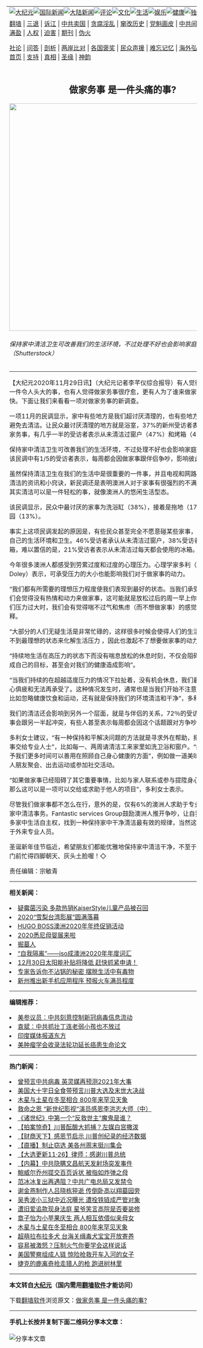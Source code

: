 <a name="1" id="1" target="_blank"></a><span id="1"></span>
<table align=center border="0"><tr><td colspan="2" VALIGN=TOP><a href="https://github.com/fxljth3580/djy/blob/master/gb/nsc413.md#1"><img src="https://raw.githubusercontent.com/fxljth3580/www/master/t/djy/1.jpg" title="大纪元"></a><a href="https://github.com/fxljth3580/djy/blob/master/gb/n24hr.md#1"><img src="https://raw.githubusercontent.com/fxljth3580/www/master/t/djy/3.jpg" title="国际新闻"></a><a href="https://github.com/fxljth3580/djy/blob/master/gb/nsc413.md#1"><img src="https://raw.githubusercontent.com/fxljth3580/www/master/t/djy/4.jpg" title="大陆新闻"></a><a href="https://github.com/fxljth3580/djy/blob/master/gb/news392.md#1"><img src="https://raw.githubusercontent.com/fxljth3580/www/master/t/djy/5.jpg" title="评论"></a><a href="https://github.com/fxljth3580/djy/blob/master/gb/news2007.md#1"><img src="https://raw.githubusercontent.com/fxljth3580/www/master/t/djy/6.jpg" title="文化"></a><a href="https://github.com/fxljth3580/djy/blob/master/gb/news2008.md#1"><img src="https://raw.githubusercontent.com/fxljth3580/www/master/t/djy/7.jpg" title="生活"></a><a href="https://github.com/fxljth3580/djy/blob/master/gb/ncyule.md#1"><img src="https://raw.githubusercontent.com/fxljth3580/www/master/t/djy/8.jpg" title="娱乐"></a><a href="https://github.com/fxljth3580/djy/blob/master/gb/nsc1002.md#1"><img src="https://raw.githubusercontent.com/fxljth3580/www/master/t/djy/9.jpg" title="健康"><a href="https://github.com/fxljth3580/djy/blob/master/gb/nf6092.md#1"><img src="https://raw.githubusercontent.com/fxljth3580/www/master/t/djy/10a.jpg" title="独家"></a><a href="https://github.com/fxljth3580/djy/blob/master/gb/nf4514.md#1"><img src="https://raw.githubusercontent.com/fxljth3580/www/master/t/djy/12a.jpg" title="头条"></a></td></tr>
<tr><td colspan="2" VALIGN=TOP><a target="_blank" href="https://github.com/fxljth3580/www/blob/master/README.md?zsrh#1">翻墙</a> | <a target="_blank" href="https://github.com/fxljth3580/djy/blob/master/gb/nf5657.md#1">三退</a> | <a target="_blank" href="https://github.com/fxljth3580/djy/blob/master/gb/nf6124.md#1">诉江</a> | <a target="_blank" href="https://github.com/fxljth3580/djy/blob/master/gb/nf1176117.md#1">中共卖国</a> | <a target="_blank" href="https://github.com/fxljth3580/djy/blob/master/gb/nf5773.md#1">贪腐淫乱</a> | <a target="_blank" href="https://github.com/fxljth3580/djy/blob/master/gb/nf1176115.md#1">窜改历史</a> | <a target="_blank" href="https://github.com/fxljth3580/djy/blob/master/gb/nf1176107.md#1">党魁画皮</a> | <a target="_blank" href="https://github.com/fxljth3580/djy/blob/master/gb/nf1320400.md#1">中共间谍</a> | <a target="_blank" href="https://github.com/fxljth3580/djy/blob/master/gb/nf1176114.md#1">破坏传统</a> | <a target="_blank" href="https://github.com/fxljth3580/ntdtv/blob/master/gb/prog447_1.md#1">恶贯满盈</a> | <a target="_blank" href="https://github.com/fxljth3580/djy/blob/master/gb/ncid278.md#1">人权</a> | <a target="_blank" href="https://github.com/fxljth3580/djy/blob/master/gb/nf1176111.md#1">迫害</a> | <a target="_blank" href="https://gitlab.com/szzdlab/mh-qikan/blob/master/README.md#1">期刊</a> | <a target="_blank" href="https://github.com/fxljth3580/djy/blob/master/gb/nf5562.md#1">伪火</a></p><p><a target="_blank" href="https://github.com/fxljth3580/djy/blob/master/gb/9p.md#1">社论</a> | <a target="_blank" href="https://github.com/fxljth3580/djy/blob/master/gb/nf4378.md#1">问答</a> | <a target="_blank" href="https://github.com/fxljth3580/djy/blob/master/gb/nf5792.md#1">剖析</a> | <a target="_blank" href="https://github.com/fxljth3580/djy/blob/master/gb/nf5735.md#1">两岸比对</a> | <a target="_blank" href="https://github.com/fxljth3580/djy/blob/master/gb/nf6119.md#1">各国褒奖</a> | <a target="_blank" href="https://github.com/fxljth3580/djy/blob/master/gb/nf6120.md#1">民众声援</a> | <a target="_blank" href="https://github.com/fxljth3580/djy/blob/master/gb/nf1188594.md#1">难忘记忆</a> | <a target="_blank" href="https://github.com/fxljth3580/djy/blob/master/gb/nf3180.md#1">海外弘传</a> | <a target="_blank" href="https://github.com/fxljth3580/djy/blob/master/gb/nf5410.md#1">万人上访</a> | <a target="_blank" href="https://github.com/fxljth3580/www/blob/master/README.md?zsrh#1">平台首页</a> | <a target="_blank" href="https://github.com/fxljth3580/djy/blob/master/gb/nf4386.md#1">支持</a> | <a target="_blank" href="https://github.com/fxljth3580/djy/blob/master/gb/nf4389.md#1">真相</a> | <a target="_blank" href="https://github.com/fxljth3580/djy/blob/master/gb/nf5790.md#1">圣缘</a> | <a target="_blank" href="https://github.com/fxljth3580/djy/blob/master/gb/nf4786.md#1">神韵</a></td></tr>
<tr><td VALIGN=TOP width="626"><h2 align=center>做家务事 是一件头痛的事?</h2>
<img width="600" src="https://i.epochtimes.com/assets/uploads/2020/11/shutterstock_561878260-600x400.jpg" />
<h6>保持家中清洁卫生可改善我们的生活环境，不过处理不好也会影响家庭的和谐生活。（Shutterstock）
</h6>
<hr>
<p>【大纪元2020年11月29日讯】（大纪元记者李芊仪综合报导）有人觉得做<ahref="https://github.com/fxljth3580/djy/blob/master/gb/tag/%E5%AE%B6%E5%8A%A1%E4%BA%8B.md#1">家务事</a>是一件令人头大的事，也有人觉得做家务事很疗愈，更有人为了谁来做家务事闹得不愉快。下面让我们来看看一项对做家务事的新调查。</p>
<p>一项11月的民调显示，家中有些地方是我们超讨厌清理的，也有些地方我们就是完全避免去<ahref="https://github.com/fxljth3580/djy/blob/master/gb/tag/%E6%B8%85%E6%B4%81.md#1">清洁</a>。让民众最讨厌清理的地方就是浴室，37%的新州<ahref="https://github.com/fxljth3580/djy/blob/master/gb/tag/%E5%8F%97%E8%AE%BF%E8%80%85.md#1">受访者</a>表示不喜欢这件<ahref="https://github.com/fxljth3580/djy/blob/master/gb/tag/%E5%AE%B6%E5%8A%A1%E4%BA%8B.md#1">家务事</a>，有几乎一半的受访者表示从未<ahref="https://github.com/fxljth3580/djy/blob/master/gb/tag/%E6%B8%85%E6%B4%81.md#1">清洁</a>过窗户（47%）和烤箱（43%）。</p>
<p>保持家中清洁卫生可改善我们的生活环境，不过处理不好也会影响家庭的和谐生活。该民调中有1/5的<ahref="https://github.com/fxljth3580/djy/blob/master/gb/tag/%E5%8F%97%E8%AE%BF%E8%80%85.md#1">受访者</a>表示，每周都会因做家事跟伴侣争吵，影响彼此的感情。</p>
<p>虽然保持清洁卫生在我们的生活中是很重要的一件事，并且电视和网路媒体也有大量清洁的资讯和小窍诀，新民调还是表明<ahref="https://github.com/fxljth3580/djy/blob/master/gb/tag/%E6%BE%B3%E6%B4%B2%E4%BA%BA.md#1">澳洲人</a>对于家事有很强烈的不满（厌恶感），其实清洁可以是一件轻松的事，就像澳洲人的悠闲生活型态。</p>
<p>该民调显示，民众中最讨厌的家事为洗浴缸（38%），接着是拖地（17%）和整理花园（13%）。</p>
<p>事实上这项民调发起的原因是，有些民众甚至完全不愿意碰某些家事，这可能影响到自己的生活环境和卫生。46%受访者承认从未清洁过窗户，38%受访者从未擦拭烤箱，难以置信的是，21%受访者表示从未清洁过每天都会使用的冰箱。</p>
<p>今年很多<ahref="https://github.com/fxljth3580/djy/blob/master/gb/tag/%E6%BE%B3%E6%B4%B2%E4%BA%BA.md#1">澳洲人</a>都感受到劳累过度和过度的心理压力。心理学家多利（Jemma Doley）表示，可承受压力的大小也能影响我们对于做家事的动力。</p>
<p>“我们都有所需要的理想压力程度使我们表现到最好的状态。当我们承受较低压力，我们会觉得没有热情和动力来做家事，这可能就是放松过后的周一早上你的感觉。当我们压力过大时，我们会有觉得喘不过气和焦虑（而不想做家事）的感觉”，多利女士解释。</p>
<p>“大部分的人们无疑生活是非常忙碌的，这样很多时候会使得人们的生活不平衡，而达不到最理想的状态来化解生活压力 ，因此也激起不了想要做家事的动力”。</p>
<p>“持续地生活在高压力的状态下而没有喘息放松的休息时刻，不仅会阻碍我们有效地完成自己的目标，甚至会对我们的健康造成影响”。</p>
<p>“当我们持续的在超越适度压力的情况下拉扯着，没有机会休息，我们最终将会感到身心俱疲和无法再承受了。这种情况发生时，通常也是当我们开始不注意自己的健康，比如忽略健康饮食和运动，还有就是保持我们的环境清洁和干净”，多利女士说。</p>
<p>我们的清洁还会影响到另外一个层面，就是与伴侣的关系，72％的受访者表示因做家事会跟另一半起冲突，有些人甚至表示每周都会因这个话题跟对方争吵。</p>
<p>多利女士建议，“有一种保持和平解决问题的方法就是寻求外在帮助，把不愿意做的家事交给专业人士”，比如每一、两周请清洁工来家里如洗卫浴和窗户。“如此一来，给予我们更多时间可以善用在照顾自己身心健康的方面”，例如做一道美味的菜肴、与家人朋友聚会、出去运动或参加社交活动。</p>
<p>“如果做家事已经阻碍了其它重要事情，比如与家人联系或参与提陞身心健康的活动，那么这可以是一项可以交给或求助于他人的项目”，多利女士表示。</p>
<p>尽管我们做家事都不怎么在行，意外的是，仅有6%的澳洲人求助于专业人员来协助家中清洁事务。Fantastic services Group鼓励澳洲人推开争吵，让自我感到掌握更多家中生活自主权，找到一种保持家中干净清洁最有效的规律，当然这可能包括求助于外来专业人员。</p>
<p>圣诞新年佳节临近，希望朋友们都能优雅地保持家中清洁干净，不至于在亲朋好友上门前忙得四脚朝天、灰头土脸喔！◇</p>
<p>责任编辑：宗敏青</p>

<hr>


<strong>相关新闻：</strong>
<li><a href="https://github.com/fxljth3580/djy/blob/master/gb/20/11/28/n12580906.md#1">疑霉菌污染 多款热销KaiserStyle儿童产品被召回</a></li>
<li><a href="https://github.com/fxljth3580/djy/blob/master/gb/20/11/20/n12562878.md#1">2020“雪梨台湾影展”圆满落幕</a></li>
<li><a href="https://github.com/fxljth3580/djy/blob/master/gb/20/11/20/n12562789.md#1">HUGO BOSS澳洲2020年年终促销活动</a></li>
<li><a href="https://github.com/fxljth3580/djy/blob/master/gb/20/11/19/n12560667.md#1">2020悉尼母婴展来啦</a></li>
<li><a href="https://github.com/fxljth3580/djy/blob/master/gb/20/11/18/n12558459.md#1">掘墓人</a></li>
<li><a href="https://github.com/fxljth3580/djy/blob/master/gb/20/11/17/n12554884.md#1">“自我隔离”——iso成澳洲2020年年度词汇</a></li>
<li><a href="https://github.com/fxljth3580/djy/blob/master/gb/20/11/17/n12554801.md#1">12月30日太阳能补贴将降低 赶快抓紧申请！</a></li>
<li><a href="https://github.com/fxljth3580/djy/blob/master/gb/20/11/14/n12549186.md#1">专家告诉你不沾锅的秘密 摆脱生活中有毒物</a></li>
<li><a href="https://github.com/fxljth3580/djy/blob/master/gb/20/11/10/n12538053.md#1">新州推出新手机应用程序 预报火车满员程度</a></li>
<hr>


<strong>编辑推荐：</strong>
<li><a href="https://github.com/onzhi266/djy/blob/master/gb/20/2/22/n11887949.md#1">美参议员：中共刻意控制新冠病毒信息流动</a></li>
<li><a href="https://github.com/tsiac2612/djy/blob/master/gb/18/2/26/n10172889.md#1" target="_blank">袁斌：中共抓壮丁连老弱小孩也不放过</a></li><li><a href="https://github.com/fxljth3580/djy/blob/master/gb/18/10/27/n10812623.md?dfh#1" target="_blank">印度媒体报道东方</a></li><li><a href="https://github.com/tsiac2612/djy/blob/master/gb/16/6/16/n8005208.md#1" target="_blank">美肿瘤学会收录法轮功延长癌患生命论文</a></li>
<hr>

<strong>热门新闻：</strong>
<li><a href="https://github.com/oqtvub337/djy/blob/master/gb/20/11/22/n12567180.md#1">曾预言中共病毒 英灵媒再预测2021年大事</a></li>
<li><a href="https://github.com/oqtvub337/djy/blob/master/gb/20/11/16/n12553592.md#1">美国大十字日全食带预言川普大选及末世大决战</a></li>
<li><a href="https://github.com/oqtvub337/djy/blob/master/gb/20/11/26/n12576644.md#1">木星与土星在冬至相合 800年来罕见天象</a></li>
<li><a href="https://github.com/oqtvub337/djy/blob/master/gb/20/11/25/n12575381.md#1">救命之恩 “新世纪影视”演员感恩李洪志大师（中）</a></li>
<li><a href="https://github.com/oqtvub337/djy/blob/master/gb/20/11/20/n12563807.md#1">《诸世纪》中第一个“反救世主”魔鬼是谁？</a></li>
<li><a href="https://github.com/oqtvub337/djy/blob/master/gb/20/11/28/n12581019.md#1">【拍案惊奇】川普酝酿大抓捕？左媒白宫撒泼</a></li>
<li><a href="https://github.com/oqtvub337/djy/blob/master/gb/20/11/28/n12581710.md#1">【财商天下】感恩节启示 川普创纪录的经济数据</a></li>
<li><a href="https://github.com/oqtvub337/djy/blob/master/gb/20/11/26/n12577815.md#1">【直播】制止窃选 美各州周末挺川集会</a></li>
<li><a href="https://github.com/oqtvub337/djy/blob/master/gb/20/11/26/n12576905.md#1">【大选更新11·26】律师：感谢川普总统</a></li>
<li><a href="https://github.com/oqtvub337/djy/blob/master/gb/20/10/9/n12463902.md#1">【内幕】中共隐瞒文昌航天发射场突发事件</a></li>
<li><a href="https://github.com/oqtvub337/djy/blob/master/gb/20/11/26/n12576238.md#1">鲍威尔乔州提交百页诉状 被指如炸弹之母</a></li>
<li><a href="https://github.com/oqtvub337/djy/blob/master/gb/20/11/26/n12578100.md#1">范冰冰复出再遇阻？中共广电总局又发禁令</a></li>
<li><a href="https://github.com/oqtvub337/djy/blob/master/gb/20/11/26/n12577188.md#1">谢金燕制作人吕晓栋猝逝 传倒卧高以翔墓园旁</a></li>
<li><a href="https://github.com/oqtvub337/djy/blob/master/gb/20/11/27/n12580299.md#1">吴秀波小三狱中近况曝光 遭拴铁链成严管对象</a></li>
<li><a href="https://github.com/oqtvub337/djy/blob/master/gb/20/11/25/n12575491.md#1">遭旧爱追款现身法庭 星爷笑言高院是否要装修</a></li>
<li><a href="https://github.com/oqtvub337/djy/blob/master/gb/20/11/25/n12575280.md#1">章子怡为小苹果庆生 两人相互依偎似亲母女</a></li>
<li><a href="https://github.com/oqtvub337/djy/blob/master/gb/20/11/26/n12576644.md#1">木星与土星在冬至相合 800年来罕见天象</a></li>
<li><a href="https://github.com/oqtvub337/djy/blob/master/gb/20/11/26/n12576231.md#1">超萌拉布拉多犬 台海关缉毒犬宝宝开放寄养</a></li>
<li><a href="https://github.com/oqtvub337/djy/blob/master/gb/20/11/25/n12573264.md#1">容易被激怒？压制火气你要学会这样说话</a></li>
<li><a href="https://github.com/oqtvub337/djy/blob/master/gb/20/11/27/n12579069.md#1">美国警察组成人链 惊险抢救开车入河的女子</a></li>
<li><a href="https://github.com/oqtvub337/djy/blob/master/gb/20/11/27/n12578737.md#1">捷克的鹿离奇抢走猎人的枪 跑进树林里</a></li>
<hr>

<strong>本文转自<a href="https://www.epochtimes.com">大纪元</a>（国内需用<a href="https://github.com/fxljth3580/www/blob/master/README.md#8">翻墙软件</a>才能访问）</strong><p>下载<a href="https://github.com/fxljth3580/www/blob/master/README.md#8">翻墙软件</a>浏览原文：<a href="https://www.epochtimes.com/gb/20/11/29/n12582379.htm">做家务事 是一件头痛的事?</a></p><hr>

<strong>手机上长按并复制下面二维码分享本文章：</strong><br><br><img src="https://chart.apis.google.com/chart?cht=qr&chs=240x240&choe=UTF-8&chld=M|2&chl=https://github.com/fxljth3580/djy/blob/master/gb/20/11/29/n12582379.md%231" title="分享本文章"></td><td VALIGN=TOP><a href="https://github.com/fxljth3580/djy/blob/master/gb/16/1/21/n4622075.md?dfh#1" target="_blank"><img src="https://raw.githubusercontent.com/fxljth3580/djy/master/gb/300/wei-f1.jpg" title="中共的伪火骗局"  alt="中共的伪火骗局"></a><br><a href="https://github.com/fxljth3580/www/blob/master/README.md?dfh#9" target="_blank"><img src="https://raw.githubusercontent.com/fxljth3580/djy/master/gb/300/yong-h.jpg" title="永恒的见证"  alt="永恒的见证"></a><br><a href="https://github.com/fxljth3580/djy/blob/master/gb/13/9/29/n3974789.md?dfh#1" target="_blank"><img src="https://raw.githubusercontent.com/fxljth3580/djy/master/gb/300/shang-lnz.jpg" title="善良女子被中共投男牢"  alt="善良女子被中共投男牢"></a><br><a href="https://github.com/fxljth3580/djy/blob/master/gb/16/3/16/n4663449.md?dfh#1" target="_blank"><img src="https://raw.githubusercontent.com/fxljth3580/djy/master/gb/300/huo-z3.jpg" title="警卫目击活摘器官"  alt="警卫目击活摘器官"></a><br><a href="https://github.com/fxljth3580/djy/blob/master/gb/16/8/7/n8177641.md?dfh#1" target="_blank"><img src="https://raw.githubusercontent.com/fxljth3580/djy/master/gb/300/huo-z4.jpg" title="证人描述活摘恐怖"  alt="证人描述活摘恐怖"></a><br><a href="https://github.com/fxljth3580/djy/blob/master/gb/10/4/19/n2881569.md?dfh#1" target="_blank"><img src="https://raw.githubusercontent.com/fxljth3580/djy/master/gb/300/huo-z1.jpg" title="揭开活摘器官黑幕"  alt="揭开活摘器官黑幕"></a><br><a href="https://github.com/fxljth3580/djy/blob/master/gb/10/11/7/n3077476.md?dfh#1" target="_blank"><img src="https://raw.githubusercontent.com/fxljth3580/djy/master/gb/300/ma-ks.jpg" title="马克思的成魔之路"  alt="马克思的成魔之路"></a><br><a href="https://github.com/fxljth3580/djy/blob/master/gb/14/6/9/n4173977.md?dfh#1" target="_blank"><img src="https://raw.githubusercontent.com/fxljth3580/djy/master/gb/300/chang-zs.jpg" title="藏字石 蕴天机"  alt="藏字石 蕴天机"></a><br><a href="https://github.com/fxljth3580/djy/blob/master/gb/18/5/10/n10381511.md?dfh#1" target="_blank"><img src="https://raw.githubusercontent.com/fxljth3580/djy/master/gb/300/st1.jpg" title="关注3亿人三退"  alt="关注3亿人三退"></a><br><a href="https://github.com/fxljth3580/djy/blob/master/gb/18/3/21/n10237682.md?dfh#1" target="_blank"><img src="https://raw.githubusercontent.com/fxljth3580/djy/master/gb/300/jie-t.jpg" title="解体中共复兴中华"  alt="解体中共复兴中华"></a><br><a href="https://github.com/fxljth3580/djy/blob/master/gb/9/2/9/n2422991.md?dfh#1" target="_blank"><img src="https://raw.githubusercontent.com/fxljth3580/djy/master/gb/300/gao-zs.jpg" title="中共迫害良心律师"  alt="中共迫害良心律师"></a><br><a href="https://github.com/fxljth3580/djy/blob/master/gb/18/12/9/n10900044.md?dfh#1" target="_blank"><img src="https://raw.githubusercontent.com/fxljth3580/djy/master/gb/300/sj1.jpg" title="303万人举报江泽民"  alt="303万人举报江泽民"></a><br><a href="https://github.com/fxljth3580/djy/blob/master/gb/18/8/28/n10672014.md?dfh#1" target="_blank"><img src="https://raw.githubusercontent.com/fxljth3580/djy/master/gb/300/sj2.jpg" title="这些官员为何起诉江泽民"  alt="这些官员为何起诉江泽民"></a><br><a href="https://github.com/fxljth3580/djy/blob/master/gb/8/12/18/n2367165.md?dfh#1" target="_blank"><img src="https://raw.githubusercontent.com/fxljth3580/djy/master/gb/300/liangan.jpg" title="海峡两岸的强烈对比"  alt="海峡两岸的强烈对比"></a><br><a href="https://github.com/fxljth3580/djy/blob/master/gb/15/12/10/n4593139.md?dfh#1" target="_blank"><img src="https://raw.githubusercontent.com/fxljth3580/djy/master/gb/300/jia-ndzl.jpg" title="加拿大总理的贺信"  alt="加拿大总理的贺信"></a><br><a href="https://github.com/fxljth3580/djy/blob/master/gb/11/6/17/n3289382.md?dfh#1" target="_blank"><img src="https://raw.githubusercontent.com/fxljth3580/djy/master/gb/300/xiao-wd.jpg" title="探寻真相兼听则明"  alt="探寻真相兼听则明"></a><br><a href="https://github.com/fxljth3580/djy/blob/master/gb/18/10/27/n10812623.md?dfh#1" target="_blank"><img src="https://raw.githubusercontent.com/fxljth3580/djy/master/gb/300/yindu.jpg" title="印度媒体报道东方"  alt="印度媒体报道东方"></a><br><a href="https://github.com/fxljth3580/djy/blob/master/gb/18/6/9/n10469652.md?dfh#1" target="_blank"><img src="https://raw.githubusercontent.com/fxljth3580/djy/master/gb/300/xie-j.jpg" title="不一样的海外校园"  alt="不一样的海外校园"></a><br><a href="https://github.com/fxljth3580/djy/blob/master/gb/7/4/5/n1669415.md?dfh#1" target="_blank"><img src="https://raw.githubusercontent.com/fxljth3580/djy/master/gb/300/li-up.jpg" title="从大师到徒弟的传奇"  alt="从大师到徒弟的传奇"></a><br><a href="https://github.com/fxljth3580/djy/blob/master/gb/17/5/26/n9191512.md?dfh#1" target="_blank"><img src="https://raw.githubusercontent.com/fxljth3580/djy/master/gb/300/zfl2.jpg" title="亿万人与东方一本奇书"  alt="亿万人与东方一本奇书"></a><br><a href="https://github.com/fxljth3580/djy/blob/master/gb/13/11/27/n4020290.md?dfh#1" target="_blank"><img src="https://raw.githubusercontent.com/fxljth3580/djy/master/gb/300/zhen-h.jpg" title="大陆见不到的震撼场面"  alt="大陆见不到的震撼场面"></a><br><a href="https://github.com/fxljth3580/djy/blob/master/gb/15/7/17/n4482910.md?dfh#1" target="_blank"><img src="https://raw.githubusercontent.com/fxljth3580/djy/master/gb/300/dalu-sk.jpg" title="人心向善 大陆当初盛况"  alt="人心向善 大陆当初盛况"></a><br><a href="https://github.com/fxljth3580/djy/blob/master/gb/19/1/5/n10955468.md?dfh#1" target="_blank"><img src="https://raw.githubusercontent.com/fxljth3580/djy/master/gb/300/zfl1.jpg" title="追寻真理 这书讲什么"  alt="追寻真理 这书讲什么"></a><br><a href="https://github.com/fxljth3580/www/blob/master/README.md?dfh#1" target="_blank"><img src="https://raw.githubusercontent.com/fxljth3580/djy/master/gb/300/fq1.jpg" title="下载免费翻墙软件"  alt="下载免费翻墙软件"></a><br></td></tr></table>
